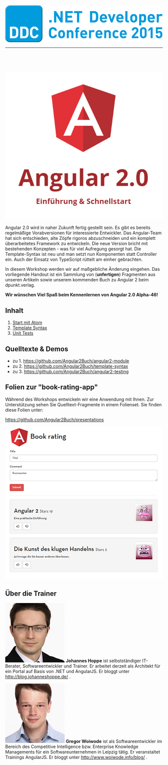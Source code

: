 ![logo](images/logo.png)
<hr>

&nbsp;

&nbsp;

![logo](images/angular.png)


Angular 2.0 wird in naher Zukunft fertig gestellt sein. Es gibt es bereits regelmäßige Vorabversionen für interessierte Entwickler. Das Angular-Team hat sich entschieden, alte Zöpfe rigoros abzuschneiden und ein komplett überarbeitetes Framework zu entwickeln. Die neue Version bricht mit bestehenden Konzepten - was für viel Aufregung gesorgt hat. Die Template-Syntax ist neu und man setzt nun Komponenten statt Controller ein. Auch der Einsatz von TypeScript rüttelt am einher gebrachten.

In diesem Workshop werden wir auf maßgebliche Änderung eingehen. Das vorliegende Handout ist ein Sammlung von (**unfertigen**) Fragmenten aus unseren Artikeln sowie unserem kommenden Buch zu Angular 2 beim dpunkt.verlag.

**Wir wünschen Viel Spaß beim Kennenlernen von Angular 2.0 Alpha-46!**


## Inhalt
 
1. [Start mit Atom](01_start.md)
2. [Template Syntax](02_templating.md)
3. [Unit Tests](03_testing.md)


## Quelltexte & Demos

* zu 1. https://github.com/Angular2Buch/angular2-module
* zu 2. https://github.com/Angular2Buch/template-syntax
* zu 3. https://github.com/Angular2Buch/angular2-testing

## Folien zur "book-rating-app"

Während des Workshops entwickeln wir eine Anwendung mit Ihnen.
Zur Unterstützung sehen Sie Quelltext-Fragmente in einem Folienset.
Sie finden diese Folien unter:

https://github.com/Angular2Buch/presentations

![app](images/app.png)

## Über die Trainer

![Johannes Hoppe](images/johannes-hoppe.png)
**Johannes Hoppe** ist selbstständiger IT-Berater, Softwareentwickler und Trainer. Er arbeitet derzeit als Architekt für ein Portal auf Basis von .NET und AngularJS. Er bloggt unter http://blog.johanneshoppe.de/ .

![Gregor Woiwode](images/gregor-woiwode.png)
**Gregor Woiwode** ist als Softwareentwickler im Bereich des Competitive Intelligence bzw. Enterprise Knowledge Managements für ein Softwareunternehmen in Leipzig tätig. Er veranstaltet Trainings AngularJS. Er bloggt unter http://www.woiwode.info/blog/ .

